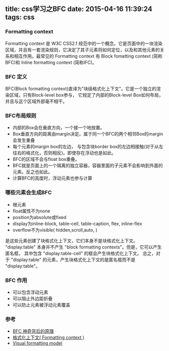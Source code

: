 title: css学习之BFC
date: 2015-04-16 11:39:24
tags: css
---

### Formatting context

Formatting context 是 W3C CSS2.1 规范中的一个概念。它是页面中的一块渲染区域，并且有一套渲染规则，它决定了其子元素将如何定位，以及和其他元素的关系和相互作用。最常见的 Formatting context 有 Block fomatting context (简称BFC)和 Inline formatting context (简称IFC)。

### BFC 定义
BFC(Block formatting context)直译为"块级格式化上下文"。它是一个独立的渲染区域，只有Block-level box参与， 它规定了内部的Block-level Box如何布局，并且与这个区域外部毫不相干。

### BFC布局规则

* 内部的Box会在垂直方向，一个接一个地放置。
* Box垂直方向的距离由margin决定。属于同一个BFC的两个相邻Box的margin会发生重叠
* 每个元素的margin box的左边， 与包含块border box的左边相接触(对于从左往右的格式化，否则相反)。即使存在浮动也是如此。
* BFC的区域不会与float box重叠。
* BFC就是页面上的一个隔离的独立容器，容器里面的子元素不会影响到外面的元素。反之也如此。
* 计算BFC的高度时，浮动元素也参与计算

### 哪些元素会生成BFC

* 根元素
* float属性不为none
* position为absolute或fixed
* display为inline-block, table-cell, table-caption, flex, inline-flex
* overflow不为visible( hidden,scroll,auto, )

是这些元素创建了块格式化上下文，它们本身不是块格式化上下文。
"display:table" 本身并不产生 "block formatting contexts"。但是，它可以产生匿名框， 其中包含 "display:table-cell" 的框会产生块格式化上下文。 总之，对于 "display:table" 的元素，产生块格式化上下文的是匿名框而不是 "display:table"。

### BFC 作用

* 可以包含浮动元素
* 可以阻止外边距折叠
* 可以防止元素被浮动元素覆盖


### 参考
* [BFC 神奇背后的原理](http://blog.melonhuang.gitpress.org/~docs/css/1formattingContext.md)
* [格式化上下文( Formatting context )](http://www.w3help.org/zh-cn/kb/010/)
* [Visual formatting model](http://www.w3.org/TR/CSS2/visuren.html#block-formatting)